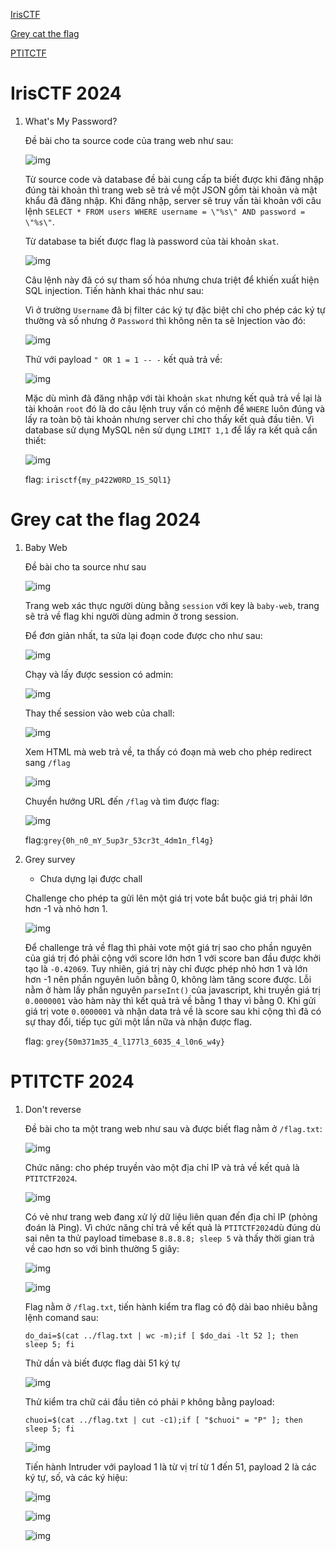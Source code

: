 [IrisCTF](https://github.com/dnamgithub33/Write_up_CTF_2024/tree/main?tab=readme-ov-file#irisctf-2024)

[Grey cat the flag](https://github.com/dnamgithub33/Write_up_CTF_2024/tree/main?tab=readme-ov-file#grey-cat-the-flag-2024)

[PTITCTF](https://github.com/dnamgithub33/Write_up_CTF_2024/tree/main?tab=readme-ov-file#ptitctf-2024)

# IrisCTF 2024
1. What's My Password?

    Đề bài cho ta source code của trang web như sau:
    
    ![img](https://github.com/dnamgithub33/Write_up_CTF_2024/blob/8507b91bde0dacf66b8a740bc335d421ce0ac7e5/image_iris/1.png)

    Từ source code và database đề bài cung cấp ta biết được khi đăng nhập đúng tài khoản thì trang web sẽ trả về một JSON gồm tài khoản và mật khẩu đã đăng nhập. Khi đăng nhập, server sẽ truy vấn tài khoản với câu lệnh ```SELECT * FROM users WHERE username = \"%s\" AND password = \"%s\"```.

    Từ database ta biết được flag là password của tài khoản ```skat```.
    
    ![img](https://github.com/dnamgithub33/Write_up_CTF_2024/blob/015ada975dfdc753782e42777e5cf646e1298ea0/image_iris/2.png)

    Câu lệnh này đã có sự tham số hóa nhưng chưa triệt để khiến xuất hiện SQL injection. Tiến hành khai thác như sau:

    Vì ở trường ```Username``` đã bị filter các ký tự đặc biệt chỉ cho phép các ký tự thường và số nhưng ở ```Password``` thì không nên ta sẽ Injection vào đó:

    ![img](https://github.com/dnamgithub33/Write_up_CTF_2024/blob/015ada975dfdc753782e42777e5cf646e1298ea0/image_iris/3.png)

    Thử với payload ```" OR 1 = 1 -- -``` kết quả trả về:

    ![img](https://github.com/dnamgithub33/Write_up_CTF_2024/blob/015ada975dfdc753782e42777e5cf646e1298ea0/image_iris/4.png)

    Mặc dù mình đã đăng nhập với tài khoản ```skat``` nhưng kết quả trả về lại là tài khoản ```root``` đó là do câu lệnh truy vấn có mệnh để ```WHERE``` luôn đúng và lấy ra toàn bộ tài khoản nhưng server chỉ cho thấy kết quả đầu tiên. Vì database sử dụng MySQL nên sử dụng ```LIMIT 1,1``` để lấy ra kết quả cần thiết:

    ![img](https://github.com/dnamgithub33/Write_up_CTF_2024/blob/015ada975dfdc753782e42777e5cf646e1298ea0/image_iris/5.png)

    flag: ```irisctf{my_p422W0RD_1S_SQl1}```
# Grey cat the flag 2024
1. Baby Web

    Đề bài cho ta source như sau

    ![img](https://github.com/dnamgithub33/Write_up_CTF_2024/blob/7df287f7c2fc34abeac2180dfbc2e03aad1261b1/image_grey/1.png)

    Trang web xác thực người dùng bằng ```session``` với key là ```baby-web```, trang sẽ trả về flag khi người dùng admin ở trong session.

    Để đơn giản nhất, ta sửa lại đoạn code được cho như sau:

    ![img](https://github.com/dnamgithub33/Write_up_CTF_2024/blob/7df287f7c2fc34abeac2180dfbc2e03aad1261b1/image_grey/2.png)

    Chạy và lấy được session có admin:

    ![img](https://github.com/dnamgithub33/Write_up_CTF_2024/blob/7df287f7c2fc34abeac2180dfbc2e03aad1261b1/image_grey/3.png)

    Thay thế session vào web của chall:

    ![img](https://github.com/dnamgithub33/Write_up_CTF_2024/blob/7df287f7c2fc34abeac2180dfbc2e03aad1261b1/image_grey/4.png)

    Xem HTML mà web trả về, ta thấy có đoạn mà web cho phép redirect sang ```/flag```

    ![img](https://github.com/dnamgithub33/Write_up_CTF_2024/blob/7df287f7c2fc34abeac2180dfbc2e03aad1261b1/image_grey/5.png)

    Chuyển hướng URL đến ```/flag``` và tìm được flag:

    ![img](https://github.com/dnamgithub33/Write_up_CTF_2024/blob/7df287f7c2fc34abeac2180dfbc2e03aad1261b1/image_grey/6.png)

    flag:```grey{0h_n0_mY_5up3r_53cr3t_4dm1n_fl4g}```
2. Grey survey
    
    * Chưa dựng lại được chall

    Challenge cho phép ta gửi lên một giá trị vote bắt buộc giá trị phải lớn hơn -1 và nhỏ hơn 1. 

    ![img](https://github.com/dnamgithub33/Write_up_CTF_2024/blob/f3fc6e8580a6105fe53d30f813f7a36b2e8c1048/image_grey/7.png)

    Để challenge trả về flag thì phải vote một giá trị sao cho phần nguyên của giá trị đó phải cộng với score lớn hơn 1 với score ban đầu được khởi tạo là ```-0.42069```. Tuy nhiên, giá trị này chỉ được phép nhỏ hơn 1 và lớn hơn -1 nên phần nguyên luôn bằng 0, không làm tăng score được. Lỗi nằm ở hàm lấy phần nguyên ```parseInt()``` của javascript, khi truyền giá trị ```0.0000001``` vào hàm này thì kết quả trả về bằng 1 thay vì bằng 0. Khi gửi giá trị vote ```0.0000001``` và nhận data trả về là score sau khi cộng thì đã có sự thay đổi, tiếp tục gửi một lần nữa và nhận được flag.

    flag: ```grey{50m371m35_4_l177l3_6035_4_l0n6_w4y}```

# PTITCTF 2024
1. Don't reverse

    Đề bài cho ta một trang web như sau và được biết flag nằm ở ```/flag.txt```:

    ![img](https://github.com/dnamgithub33/Write_up_CTF_2024/blob/fe0c7b58609be893160a39e0063eb43cc49e18b2/image_PTITCTF/1.png)

    Chức năng: cho phép truyền vào một địa chỉ IP và trả về kết quả là ```PTITCTF2024```.

    ![img](https://github.com/dnamgithub33/Write_up_CTF_2024/blob/fe0c7b58609be893160a39e0063eb43cc49e18b2/image_PTITCTF/1.png)

    Có vẻ như trang web đang xử lý dữ liệu liên quan đến địa chỉ IP (phỏng đoán là Ping). Vì chức năng chỉ trả về kết quả là  ```PTITCTF2024```dù đúng dù sai nên ta thử payload timebase ```8.8.8.8; sleep 5``` và thấy thời gian trả về cao hơn so với bình thường 5 giây:

    ![img](https://github.com/dnamgithub33/Write_up_CTF_2024/blob/c1a6fedf0342ebac12192a10b7e92aa070417e25/image_PTITCTF/3.png)

    ![img](https://github.com/dnamgithub33/Write_up_CTF_2024/blob/07719e8c203d1accc397875cb798556b00de4358/image_PTITCTF/4.png)

    Flag nằm ở ```/flag.txt```, tiến hành kiểm tra flag có độ dài bao nhiêu bằng lệnh comand sau: 

    ```do_dai=$(cat ../flag.txt | wc -m);if [ $do_dai -lt 52 ]; then   sleep 5; fi```

    Thử dần và biết được flag dài 51 ký tự

    ![img](https://github.com/dnamgithub33/Write_up_CTF_2024/blob/4f91c8b4c175cf60dbf8c33e86e9e96372b174c1/image_PTITCTF/5.png)

    Thử kiểm tra chữ cái đầu tiên có phải ```P``` không bằng payload:

    ```chuoi=$(cat ../flag.txt | cut -c1);if [ "$chuoi" = "P" ]; then   sleep 5; fi```

    ![img](https://github.com/dnamgithub33/Write_up_CTF_2024/blob/6d276a9e4eea39e5c5ade259a48b087532205b46/image_PTITCTF/7.png)

    Tiến hành Intruder với payload 1 là từ vị trí từ 1 đến 51, payload 2 là các ký tự, số, và các ký hiệu:

    ![ịmg](https://github.com/dnamgithub33/Write_up_CTF_2024/blob/1f77381bd55972c5dd814f7847fbcb397b07dee4/image_PTITCTF/8.png)

    ![img](https://github.com/dnamgithub33/Write_up_CTF_2024/blob/1f77381bd55972c5dd814f7847fbcb397b07dee4/image_PTITCTF/9.png)

    ![img](https://github.com/dnamgithub33/Write_up_CTF_2024/blob/75fbe1b53f58b5341ab94060d6bb4735b4ca3c4f/image_PTITCTF/10.png)





    
    
    



